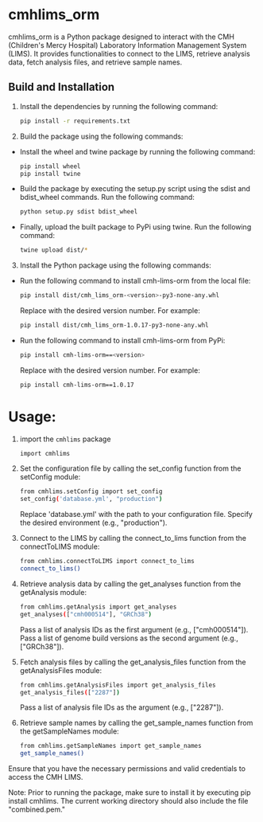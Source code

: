 # cmhlims_orm
cmhlims_orm is a Python package designed to interact with the CMH (Children's Mercy Hospital) Laboratory Information Management System (LIMS). It provides functionalities to connect to the LIMS, retrieve analysis data, fetch analysis files, and retrieve sample names.

## Build and Installation
1. Install the dependencies by running the following command:
   ```bash
   pip install -r requirements.txt
   ```

2. Build the package using the following commands:
 - Install the wheel and twine package by running the following command:
   ```bash
   pip install wheel
   pip install twine
   ```
 - Build the package by executing the setup.py script using the sdist and bdist_wheel commands. Run the following command:
   ```bash
   python setup.py sdist bdist_wheel
   ```
 - Finally, upload the built package to PyPi using twine. Run the following command:
   ```bash
   twine upload dist/*  
   ```

3. Install the Python package using the following commands: <br>
 - Run the following command to install cmh-lims-orm from the local file:
   ```bash
   pip install dist/cmh_lims_orm-<version>-py3-none-any.whl
   ```
    Replace <version> with the desired version number. For example:
   ```bash
   pip install dist/cmh_lims_orm-1.0.17-py3-none-any.whl
   ```

 - Run the following command to install cmh-lims-orm from PyPi:
   ```bash
   pip install cmh-lims-orm==<version> 
   ```
   Replace <version> with the desired version number. For example:
   ```bash
   pip install cmh-lims-orm==1.0.17
   ```

# Usage:

1. import the `cmhlims` package
   ```bash
   import cmhlims
   ```

2. Set the configuration file by calling the set_config function from the setConfig module:
   ```bash 
   from cmhlims.setConfig import set_config
   set_config('database.yml', "production")
   ```
   Replace 'database.yml' with the path to your configuration file.
   Specify the desired environment (e.g., "production").

3. Connect to the LIMS by calling the connect_to_lims function from the connectToLIMS module:
   ```bash 
   from cmhlims.connectToLIMS import connect_to_lims
   connect_to_lims()
   ```   
4. Retrieve analysis data by calling the get_analyses function from the getAnalysis module:
   ```bash
   from cmhlims.getAnalysis import get_analyses
   get_analyses(["cmh000514"], "GRCh38")
   ```   
   Pass a list of analysis IDs as the first argument (e.g., ["cmh000514"]).
   Pass a list of genome build versions as the second argument (e.g., ["GRCh38"]).

5. Fetch analysis files by calling the get_analysis_files function from the getAnalysisFiles module:
   ```bash
   from cmhlims.getAnalysisFiles import get_analysis_files
   get_analysis_files(["2287"])
   ```
   Pass a list of analysis file IDs as the argument (e.g., ["2287"]).

6. Retrieve sample names by calling the get_sample_names function from the getSampleNames module:
   ```bash
   from cmhlims.getSampleNames import get_sample_names
   get_sample_names()
   ```   

Ensure that you have the necessary permissions and valid credentials to access the CMH LIMS.

Note: Prior to running the package, make sure to install it by executing pip install cmhlims.
      The current working directory should also include the file "combined.pem." 
